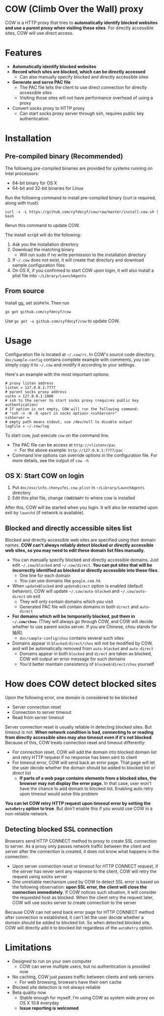 # COW (Climb Over the Wall) proxy  #

COW is a HTTP proxy that tries to **automatically identify blocked websites and use a parent proxy when visiting those sites**. For directly accessible sites, COW will use direct access.

# Features #

- **Automatically identify blocked websites**
- **Record which sites are blocked, which can be directly accessed**
  - Can also manually specify blocked and directly accessible sites
- **Generate and serve PAC file**
  - The PAC file tells the client to use direct connection for directly accessible sites
  - Visiting those sites will not have performance overhead of using a proxy
- Convert socks proxy to HTTP proxy
  - Can start socks proxy server through ssh, requires public key authentication

# Installation #

## Pre-compiled binary (Recommended)

The following pre-compiled binaries are provided for systems running on Intel processors:

- 64-bit binary for OS X
- 64-bit and 32-bit binaries for Linux

Run the following command to install pre-compiled binary (curl is required, along with trust):

    curl -s -L https://github.com/cyfdecyf/cow/raw/master/install-cow.sh | bash

Rerun this command to update COW.

The install script will do the following:

1. Ask you the installation directory
2. Download the matching binary
   - Will run sudo if no write permission to the installation directory
3. If `~/.cow` does not exist, it will create that directory and download sample configuration files
4. On OS X, if you confirmed to start COW upon login, it will also install a plist file into `~/Library/LaunchAgents`

## From source ##

Install [go](http://golang.org/doc/install), set `$GOPATH`. Then run

    go get github.com/cyfdecyf/cow

Use `go get -u github.com/cyfdecyf/cow` to update COW.

# Usage #

Configuration file is located at `~/.cow/rc`. In COW's source code directory, `doc/sample-config` contains complete example with comments, you can simply copy it to `~/.cow` and modify it according to your settings.

Here's an example with the most important options:

    # proxy listen address
    listen = 127.0.0.1:7777
    # parent socks proxy address
    socks = 127.0.0.1:1080
    # ssh to the server to start socks proxy (requires public key authentication)
    # If option is not empty, COW will run the following command:
    # "ssh -n -N -D <port in socks option> <sshServer>"
    sshServer =
    # empty path means stdout, use /dev/null to disable output
    logFile = ~/.cow/log

To start cow, just execute `cow` on the command line.

- The PAC file can be access at `http://<listen>/pac`
  - For the above example: `http://127.0.0.1:7777/pac`
- Command line options can override options in the configuration file. For more details, see the output of `cow -h`

## OS X: Start COW on login ##

1. Put `doc/osx/info.chenyufei.cow.plist` in `~/Library/LaunchAgents` directory
2. Edit this plist file, change `COWBINARY` to where cow is installed

After this, COW will be started when you login. It will also be restarted upon exit by `launchd` (if network is available).

## Blocked and directly accessible sites list ##

Blocked and directly accessible web sites are specified using their domain names. **COW can't always reliably detect blocked or directly accessible web sites, so you may need to edit these domain list files manually.**

- You can manually specify blocked and directly accessible domains. Just edit `~/.cow/blocked` and `~/.cow/direct`. **You can put sites that will be incorrectly identified as blocked or directly accessible into these files**.
  - One line for each domain
  - You can use domains like `google.com.hk`
- When `updateBlocked` and `updateDirect` option is enabled (default behavior), COW will update `~/.cow/auto-blocked` and `~/.cow/auto-direct` on exit
  - They will only contain domains which you visit
  - Generated PAC file will contain domains in both `direct` and `auto-direct`
- **For domains which will be temporarily blocked, put them in `~/.cow/chou`**. (They will always go through COW, and COW will decide whether to use parent socks server. If you are Chinese, chou stands for 抽风)
  - `doc/sample-config/chou` contains several such sites
- Domains appear in `blocked/direct/chou` will not be modified by COW, and will be automatically removed from `auto-blocked` and `auto-direct`
  - Domains appear in both `blocked` and `direct` are taken as blocked, COW will output an error message for such domains
  - You'd better maintain consistency of `blocked/direct/chou` yourself

# How does COW detect blocked sites

Upon the following error, one domain is considered to be blocked
  - Server connection reset
  - Connection to server timeout
  - Read from server timeout

Server connection reset is usually reliable in detecting blocked sites. But timeout is not. **When network condition is bad, connecting to or reading from directly accessible sites may also timeout even if it's not blocked**. Because of this, COW treats connection reset and timeout differently:

- For connection reset, COW will add the domain into blocked domain list and retry HTTP request if no response has been sent to client
- For timeout error, COW will send back an error page. That page will let the user decide whether the domain should be added to blocked list or direct list
  - **If parts of a web page contains elements from a blocked sites, the browser may not display the error page.** In that case, user won't have the chance to add domain to blocked list. Enabling auto retry upon timeout would solve this problem

**You can let COW retry HTTP request upon timeout error by setting the `autoRetry` option to true**. But don't enable this if you would use COW in a non-reliable network.

## Detecting blocked SSL connection ##

Browsers send HTTP CONNECT method to proxy to create SSL connection to server. As a proxy only passes network traffic between the client and server after the connection is created, it does not know what happens in the connection.

- Upon server connection reset or timeout for HTTP CONNECT request, if the server has never sent any response to the client, COW will retry the request using socks server
- One unreliable mechanism used by COW to detect SSL error is based on the following observation: **upon SSL error, the client will close the connection immediately**. If COW notices such situation, it will consider the requested host as blocked. When the client retry the request later, COW will use socks server to create connection to the server

Because COW can not send back error page for HTTP CONNECT method after connection is established, it can't let the user decide whether a domain should be added to blocked list. So when detected blocked site, COW will directly add it to blocked list regardless of the `autoRetry` option.

# Limitations #

- Designed to run on your own computer
  - COW can serve multiple users, but no authentication is provided now
- No caching, COW just passes traffic between clients and web servers
  - For web browsing, browsers have their own cache
- Blocked site detection is not always reliable
- Beta quality now
  - Stable enough for myself. I'm using COW as system wide proxy on OS X 10.8 everyday
  - **Issue reporting is welcomed**
